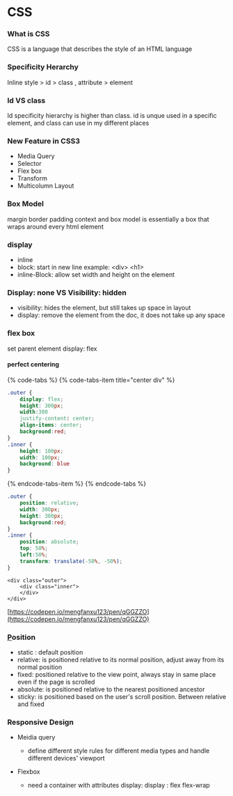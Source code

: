 # CSS

### What is CSS

CSS is a language that describes the style of an HTML language 

### Specificity Herarchy

Inline style &gt; id &gt; class , attribute &gt; element

###  Id VS class

Id specificity hierarchy is higher than class.  id is unque used in a specific element, and class can use in my different places 

### New Feature in CSS3

* Media Query
* Selector
* Flex box
* Transform
* Multicolumn Layout

### Box Model

margin border padding context and box model is essentially a box that wraps around every html element

### ​display

* inline
* block: start in new line example: &lt;div&gt; &lt;h1&gt;
* inline-Block: allow set width and height on the element

### Display: none VS Visibility: hidden

* visibility: hides the element, but still takes up space in layout
* display: remove the element from the doc, it does not take up any space

### flex box

set parent element display: flex 

#### perfect centering

{% code-tabs %}
{% code-tabs-item title="center div" %}
```css
.outer {
    display: flex;
    height: 300px;
    width:300
    justify-content: center;
    align-items: center;
    background:red;
}
.inner {
    height: 100px;
    width: 100px;
    background: blue
}

```
{% endcode-tabs-item %}
{% endcode-tabs %}

```css
.outer {
    position: relative;
    width: 300px;
    height: 300px;
    background:red;
}
.inner {
    position: absolute;
    top: 50%;
    left:50%;
    transform: translate(-50%, -50%);
}
```

```markup
<div class="outer">
    <div class="inner">
    </div>
</div>
```

[https://codepen.io/mengfanxu123/pen/qGGZZO](https://codepen.io/mengfanxu123/pen/qGGZZO)

### [P](https://codepen.io/mengfanxu123/pen/qGGZZO)osition

* static : default position
* relative: is positioned relative to its normal position, adjust away from its normal position 
* fixed: positioned relative to the view point, always stay in same place even if the page is scrolled
* absolute: is positioned relative to the nearest positioned ancestor 
* sticky: is positioned based on the user's scroll position. Between relative and fixed

### Responsive Design

* Meidia query

  * define different style rules for different media types and handle different devices' viewport

* Flexbox
  * need a container with attributes display: display : flex flex-wrap



